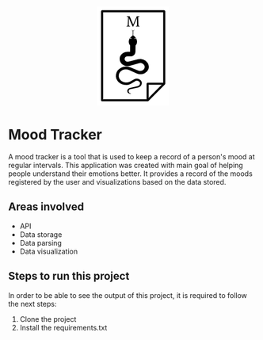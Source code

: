 <p align="center">
  <img src="static/images/my-logo.png">
</p>

#  Mood Tracker

A mood tracker is a tool that is used to keep a record of a person's mood at regular intervals.
This application was created with main goal of helping people understand their emotions better.
It provides a record of the moods registered by the user and visualizations based on the data stored.


## Areas involved

- API
- Data storage
- Data parsing
- Data visualization


## Steps to run this project

In order to be able to see the output of this project, it is required to follow the next steps:

1. Clone the project
2. Install the requirements.txt